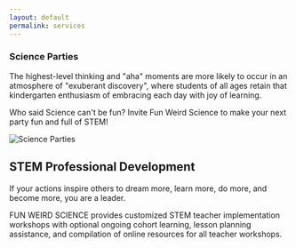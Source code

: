 ```yaml
---
layout: default
permalink: services
---
```

<div class = 'dark flex'>
  <div class = 'child duo flex-in'>
    <div>
      <h3>Science Parties</h3>
      <p>
        The highest-level thinking and "aha" moments are more likely to occur in an atmosphere of "exuberant discovery", where students of all ages retain that kindergarten enthusiasm of embracing each day with joy of learning.
      </p>
      <p>Who said Science can't be fun? Invite Fun Weird Science to make your next party fun and full of STEM!</p>
    </div>
  </div>
  <div class = 'child duo'>
    <img src = '{{site.baseurl}}/assets/parties.jpg' alt = 'Science Parties'>
  </div>
</div>
  
<div class = 'bright'>
  <!--<h1>Services</h1>-->
    <h2 id = 'stem'>STEM Professional Development</h2>
    <div class = 'banner'>
      <p>If your actions inspire others to dream more, learn more, do more, and become more, you are a leader.</p>
    </div>
    <p>FUN WEIRD SCIENCE provides customized STEM teacher implementation workshops with optional ongoing cohort learning, lesson planning assistance, and compilation of online resources for all teacher workshops.</p>
</div>